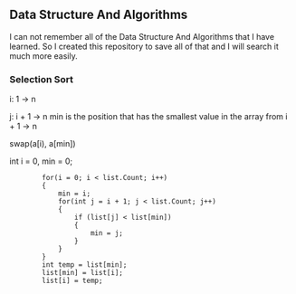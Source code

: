 ## Data Structure And Algorithms 

I can not remember all of the Data Structure And Algorithms that I have learned. So I created this repository to save all of that and I will search it much more easily. 


### Selection Sort

i: 1 -> n

j: i + 1 -> n 
min is the position that has the smallest value in the array from i + 1 -> n

swap(a[i), a[min])

int i = 0, min = 0;

            for(i = 0; i < list.Count; i++)
            {
                min = i;
                for(int j = i + 1; j < list.Count; j++)
                {
                    if (list[j] < list[min])
                    {
                        min = j;
                    }
                }
            }
            int temp = list[min];
            list[min] = list[i];
            list[i] = temp;
